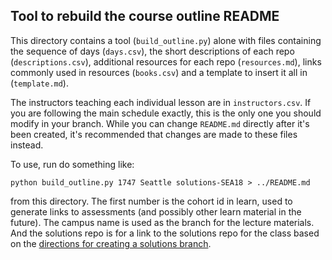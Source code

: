 ## Tool to rebuild the course outline README

This directory contains a tool (`build_outline.py`) alone with files containing the sequence of days (`days.csv`), the short descriptions of each repo (`descriptions.csv`), additional resources for each repo (`resources.md`), links commonly used in resources (`books.csv`) and a template to insert it all in (`template.md`).

The instructors teaching each individual lesson are in `instructors.csv`. If you are following the main schedule exactly, this is the only one you should modify in your branch. While you can change `README.md` directly after it's been created, it's recommended that changes are made to these files instead.

To use, run do something like:
```
python build_outline.py 1747 Seattle solutions-SEA18 > ../README.md
```
from this directory. The first number is the cohort id in learn, used to generate links to assessments (and possibly other learn material in the future). The campus name is used as the branch for the lecture materials. And the solutions repo is for a link to the solutions repo for the class based on the [directions for creating a solutions branch](https://github.com/GalvanizeDataScience/solutions/blob/master/README.md).
